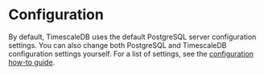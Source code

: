 # Configuration
By default, TimescaleDB uses the default PostgreSQL server configuration
settings. You can also change both PostgreSQL and TimescaleDB configuration
settings yourself. For a list of settings, see the
[configuration how-to guide][configuration-how-to]. 

[configuration-how-to]: /timescaledb/:currentVersion:/how-to-guides/configuration/about-configuration/